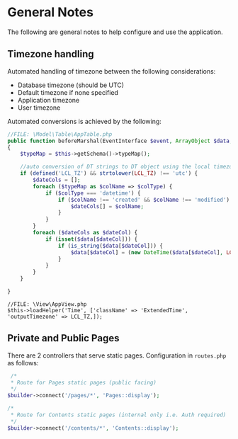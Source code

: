 # General Notes
The following are general notes to help configure and use the application.

## Timezone handling

Automated handling of timezone between the following considerations:

- Database timezone (should be UTC)
- Default timezone if none specified
- Application timezone
- User timezone

Automated conversions is achieved by the following:

```php
//FILE: \Model\Table\AppTable.php
public function beforeMarshal(EventInterface $event, ArrayObject $data, ArrayObject $options)
{
    $typeMap = $this->getSchema()->typeMap();

    //auto conversion of DT strings to DT object using the local timezone
    if (defined('LCL_TZ') && strtolower(LCL_TZ) !== 'utc') {
        $dateCols = [];
        foreach ($typeMap as $colName => $colType) {
            if ($colType === 'datetime') {
                if ($colName !== 'created' && $colName !== 'modified') {
                    $dateCols[] = $colName;
                }
            }
        }
        foreach ($dateCols as $dateCol) {
            if (isset($data[$dateCol])) {
                if (is_string($data[$dateCol])) {
                    $data[$dateCol] = (new DateTime($data[$dateCol], LCL_TZ))->setTimezone('utc');
                }
            }
        }
    }

}
```

```
//FILE: \View\AppView.php
$this->loadHelper('Time', ['className' => 'ExtendedTime', 'outputTimezone' => LCL_TZ,]);
```

## Private and Public Pages

There are 2 controllers that serve static pages. Configuration in ```routes.php``` as follows:

```php
 /*
 * Route for Pages static pages (public facing)
 */
$builder->connect('/pages/*', 'Pages::display');

/*
 * Route for Contents static pages (internal only i.e. Auth required)
 */
$builder->connect('/contents/*', 'Contents::display');
```
